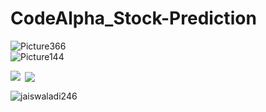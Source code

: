 # CodeAlpha_Stock-Prediction

![Picture366](https://github.com/user-attachments/assets/5ea8a60b-acfc-4784-810e-5e5366be0805)      
![Picture144](https://github.com/user-attachments/assets/d10612cd-e73f-4fc9-b13a-ff67f99b8840)




<p><img align="left" src="![Picture366](https://github.com/user-attachments/assets/5ea8a60b-acfc-4784-810e-5e5366be0805)" /></p>

<p>&nbsp;<img align="center" src="![Picture144](https://github.com/user-attachments/assets/d10612cd-e73f-4fc9-b13a-ff67f99b8840)" /></p>

<p><img align="center" src="https://github-readme-streak-stats.herokuapp.com/?user=jaiswaladi246&" alt="jaiswaladi246" /></p>
